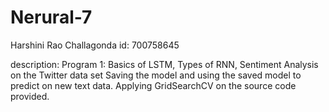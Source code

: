 # Nerural-7
Harshini Rao Challagonda 
id: 700758645

description: 
Program 1: Basics of LSTM, Types of RNN, Sentiment Analysis on the Twitter data set
Saving the model and using the saved model to predict on new text data.
Applying GridSearchCV on the source code provided.
